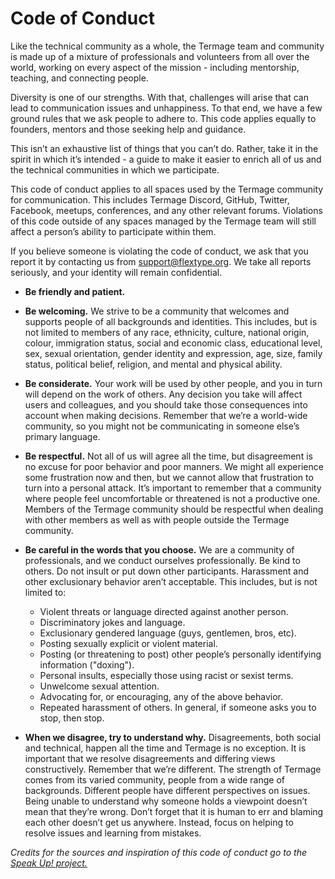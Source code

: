 # Code of Conduct

Like the technical community as a whole, the Termage team and community is made up of a mixture of professionals and volunteers from all over the world, working on every aspect of the mission - including mentorship, teaching, and connecting people.

Diversity is one of our strengths. With that, challenges will arise that can lead to communication issues and unhappiness. To that end, we have a few ground rules that we ask people to adhere to. This code applies equally to founders, mentors and those seeking help and guidance.

This isn’t an exhaustive list of things that you can’t do. Rather, take it in the spirit in which it’s intended - a guide to make it easier to enrich all of us and the technical communities in which we participate.

This code of conduct applies to all spaces used by the Termage community for communication. This includes Termage Discord, GitHub, Twitter, Facebook, meetups, conferences, and any other relevant forums. Violations of this code outside of any spaces managed by the Termage team will still affect a person’s ability to participate within them.

If you believe someone is violating the code of conduct, we ask that you report it by contacting us from [&#115;&#117;&#112;&#112;&#111;&#114;&#116;&#064;&#102;&#108;&#101;&#120;&#116;&#121;&#112;&#101;&#046;&#111;&#114;&#103;](mailto:sergey.romanenko@flextype.org). We take all reports seriously, and your identity will remain confidential.

- **Be friendly and patient.**
- **Be welcoming.** We strive to be a community that welcomes and supports people of all backgrounds and identities. This includes, but is not limited to members of any race, ethnicity, culture, national origin, colour, immigration status, social and economic class, educational level, sex, sexual orientation, gender identity and expression, age, size, family status, political belief, religion, and mental and physical ability.
- **Be considerate.** Your work will be used by other people, and you in turn will depend on the work of others. Any decision you take will affect users and colleagues, and you should take those consequences into account when making decisions. Remember that we’re a world-wide community, so you might not be communicating in someone else’s primary language.
- **Be respectful.** Not all of us will agree all the time, but disagreement is no excuse for poor behavior and poor manners. We might all experience some frustration now and then, but we cannot allow that frustration to turn into a personal attack. It’s important to remember that a community where people feel uncomfortable or threatened is not a productive one. Members of the Termage community should be respectful when dealing with other members as well as with people outside the Termage community.
- **Be careful in the words that you choose.** We are a community of professionals, and we conduct ourselves professionally. Be kind to others. Do not insult or put down other participants. Harassment and other exclusionary behavior aren’t acceptable. This includes, but is not limited to:

  - Violent threats or language directed against another person.
  - Discriminatory jokes and language.
  - Exclusionary gendered language (guys, gentlemen, bros, etc).
  - Posting sexually explicit or violent material.
  - Posting (or threatening to post) other people’s personally identifying information ("doxing").
  - Personal insults, especially those using racist or sexist terms.
  - Unwelcome sexual attention.
  - Advocating for, or encouraging, any of the above behavior.
  - Repeated harassment of others. In general, if someone asks you to stop, then stop.

- **When we disagree, try to understand why.** Disagreements, both social and technical, happen all the time and Termage is no exception. It is important that we resolve disagreements and differing views constructively. Remember that we’re different. The strength of Termage comes from its varied community, people from a wide range of backgrounds. Different people have different perspectives on issues. Being unable to understand why someone holds a viewpoint doesn’t mean that they’re wrong. Don’t forget that it is human to err and blaming each other doesn’t get us anywhere. Instead, focus on helping to resolve issues and learning from mistakes.

*Credits for the sources and inspiration of this code of conduct go to the [Speak Up! project.](http://web.archive.org/web/20141109123859/http://speakup.io/coc.html)*
